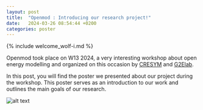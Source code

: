 ```yaml
---
layout: post
title:  "Openmod : Introducing our research project!"
date:   2024-03-26 08:54:44 +0200
categories: poster
---
```

{% include welcome_wolf-i.md %}

Openmod took place on W13 2024, a very interesting workshop about open energy modelling and organized on this occasion by [CRESYM](https://cresym.eu/) and [G2Elab](https://g2elab.grenoble-inp.fr/).

In this post, you will find the poster we presented about our project during the workshop. This poster serves as an introduction to our work and outlines the main goals of our research.

![alt text](../../../../assets/poster_om.png)

